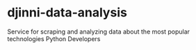 # djinni-data-analysis
Service for scraping and analyzing data about the most popular technologies Python Developers
